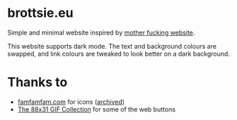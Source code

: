 brottsie.eu
===========

Simple and minimal website inspired by [mother fucking website](http://motherfuckingwebsite.com/).

This website supports dark mode. The text and background colours are swapped, and link colours are tweaked to look better on a dark background.

# Thanks to
- [famfamfam.com](https://www.famfamfam.com) for icons ([archived](https://archive.ph/Gfsva))
- [The 88x31 GIF Collection](https://cyber.dabamos.de/88x31/) for some of the web buttons
